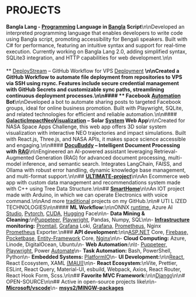 # PROJECTS
####
**Bangla Lang - [Programming](https://github.com/Sayemahamed/BanglaProgrammingLanguage) Language in [Bangla](https://github.com/Sayemahamed/BanglaProgrammingLanguage) Script**\n\nDeveloped an interpreted programming language that enables developers to write code using Bangla script, promoting accessibility for Bengali speakers. Built with C# for performance, featuring an intuitive syntax and support for real-time execution. Currently working on Bangla Lang 2.0, adding simplified syntax, SQLite3 integration, and HTTP capabilities for web development.\n\n
#### 
** [DeployStream](https://github.com/Sayemahamed/DeployStream) – GitHub Workflow for VPS [Deployment](https://github.com/Sayemahamed/DeployStream)
**\n\nCreated a GitHub Workflow to automate file deployment from repositories to VPS via SSH using rsync. Features include secure credential management with GitHub Secrets and customizable sync paths, streamlining continuous deployment processes.\n\n#### 
**
Facebook [Automation](https://github.com/Sayemahamed/facebookAutomation) Bot**\n\nDeveloped a bot to automate sharing posts to targeted Facebook groups, ideal for online business promotion. Built with Playwright, SQLite, and related technologies for efficient and reliable automation.\n\n#### **[GalacticImpactNeoVisualization](https://github.com/Sayemahamed/GalacticImpact) – Solar [System](https://github.com/Sayemahamed/GalacticImpact) Web App**\n\nCreated for NASA Space Apps Challenge, this web app offers 3D solar system visualization with interactive NEO trajectories and impact simulations. Built with React.js, Three.js, and NASA APIs, it makes space science accessible and engaging.\n\n#### **[DocuBuddy](https://github.com/Sayemahamed/DocuBuddy) – Intelligent Document Processing with [RAG](https://github.com/Sayemahamed/DocuBuddy)**\n\nEngineered an AI-powered assistant leveraging Retrieval-Augmented Generation (RAG) for advanced document processing, multi-model inference, and semantic search. Integrates LangChain, FAISS, and Ollama with robust error handling, dynamic knowledge base management, and multi-format support.\n\n## **[ULTIMATE-project](https://github.com/Sayemahamed/ULTIMATE-project)**\n\nAn Ecommerce web app with custom data management and recommendations system made with C++ using Tree Data Structure.\n\n## **[SmartHome](https://github.com/Sayemahamed/smartHome)**\n\nAn IOT project made with Arduino, in which we can operate Electronics with voice command.\n\nAnd more [traditional](https://github.com/Sayemahamed) projects on my GitHub.\n\n# UTI L IZED TECHNOLOGIES\n\n#### **ML Workflow:**\n\nONNX [runtime,](https://onnxruntime.ai/) Azure AI [Studio](https://ai.azure.com/), [Pytorch](https://pytorch.org/), [CUDA](https://developer.nvidia.com/cuda-toolkit), [Hugging](https://huggingface.co/) Face\n\n- **Data Mining & Cleaning:**\n[Puppeteer,](https://pptr.dev/) [Playwright](https://playwright.dev/), Pandas, Numpy, SQL\n\n- **[Infrastructure](https://www.facebook.com/share/p/FKAJepqf8HSCsysG/) monitoring:** [Promtail](https://grafana.com/docs/loki/latest/send-data/promtail/), [Grafana](https://grafana.com/docs/loki/latest/) Loki, [Grafana,](https://grafana.com/grafana/) [Prometheus](https://prometheus.io/), Nginx [Prometheus](https://github.com/nginxinc/nginx-prometheus-exporter) Exporter.\n### **API development:**\n\n[ASP.NET](https://learn.microsoft.com/en-us/aspnet/core/tutorials/first-web-api?view=aspnetcore-8.0&tabs=visual-studio) Core, [Firebase,](https://console.firebase.google.com/u/0/) [Pocketbase,](https://pocketbase.io/) [Entity-](https://learn.microsoft.com/en-us/ef/core/)[Framework](https://learn.microsoft.com/en-us/ef/core/) Core, [Nginx](https://nginx.org/)\n\n- **Cloud Computing:** Azure, Linode, DigitalOcean, Ubuntu\n- **Web Automation:**\n\t- [Puppeteer,](https://pptr.dev/) [Playwright](https://playwright.dev/), Power [Automate](https://make.powerautomate.com/)\n- **Task Automation:** Bash, PowerShell, Python\n- **Embedded Systems:** [PlatformIO](https://platformio.org/)\n- **UI Development:**\n\n[React](https://react.dev/), React Ecosystem, XAML [(MAUI)](https://dotnet.microsoft.com/en-us/apps/maui)\n\n- **React Ecosystem:**\nVite, Prettier, ESLint, React Query, Material-UI, esbuild, Webpack, Axios, React Router, React Hook Form, Scss.\n\n## **Favorite MVC Framework:**\n\n[Django](https://www.djangoproject.com/)\n\n# OPEN-SOURCE\n\n## Active in open-source projects like\n\n- **[Microsoft/vscode](https://github.com/microsoft/vscode)**\n- **[msys2/](https://github.com/msys2)[MINGW-packages](https://github.com/msys2/MINGW-packages)**